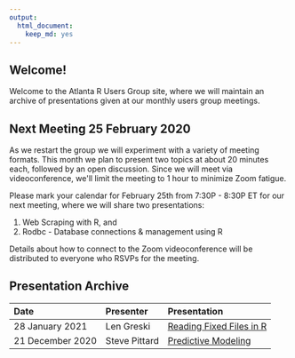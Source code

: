 ```yaml
---
output: 
  html_document: 
    keep_md: yes
---
```


## Welcome!

Welcome to the Atlanta R Users Group site, where we will maintain an archive of presentations given at our monthly users group meetings. 

## Next Meeting 25 February 2020

As we restart the group we will experiment with a variety of meeting formats. This month we plan to present two topics at about 20 minutes each, followed by an open discussion. Since we will meet via videoconference, we'll limit the meeting to 1 hour to minimize Zoom fatigue.

Please mark your calendar for February 25th from 7:30P - 8:30P ET for our next meeting, where we will share two presentations:

1. Web Scraping with R, and
2. Rodbc - Database connections & management using R

Details about how to connect to the Zoom videoconference will be distributed to everyone who RSVPs for the meeting.

## Presentation Archive

|Date|Presenter|Presentation|
|:---------|:---|:---- |
|28 January 2021|Len Greski|[Reading Fixed Files in R](https://bit.ly/2ZgadgR)|
|21 December 2020| Steve Pittard|[Predictive Modeling](http://bit.ly/3qp2IA7)|



